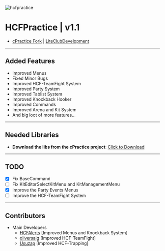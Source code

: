 ![hcfpractice](https://github.com/user-attachments/assets/5d554cc3-c0ef-4d84-966d-eb7a09eeb22e)

# HCFPractice | v1.1
* [cPractice Fork](https://github.com/hmRemi/cPractice) | [LiteClubDevelopment](https://github.com/LiteClubDevelopment)
---
## Added Features
- Improved Menus
- Fixed Minor Bugs
- Improved HCF-TeamFight System
- Improved Party System
- Improved Tablist System
- Improved Knockback Hooker
- Improved Commands
- Improved Arena and Kit System
- And big loot of more features...
---
## Needed Libraries
- **Download the libs from the cPractice project**: [Click to Download](https://github.com/hmRemi/cPractice)
---
## TODO
- [X] Fix BaseCommand
- [ ] Fix KitEditorSelectKitMenu and KitManagementMenu
- [X] Improve the Party Events Menus
- [ ] Improve the HCF-TeamFight System

---
## Contributors
- Main Developers
  - [HCFAlerts](https://github.com/HCFAlerts) [Improved Menus and Knockback System]
  - [oliversalg](https://github.com/oliversalg) [Improved HCF-TeamFight]
  - [Usuzap](https://github.com/Usuzap) [Improved HCF-Trapping]
